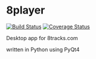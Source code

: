 8player
=======
[![Build Status](https://travis-ci.org/etataurov/8player.png?branch=master)](https://travis-ci.org/etataurov/8player)
[![Coverage Status](https://coveralls.io/repos/etataurov/8player/badge.png?branch=master)](https://coveralls.io/r/etataurov/8player?branch=master)

Desktop app for 8tracks.com

written in Python using PyQt4
